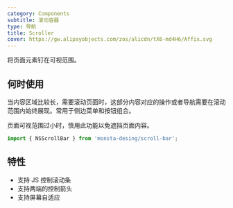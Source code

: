 ```yaml
---
category: Components
subtitle: 滚动容器
type: 导航
title: Scroller
cover: https://gw.alipayobjects.com/zos/alicdn/tX6-md4H6/Affix.svg
---
```


将页面元素钉在可视范围。

## 何时使用

当内容区域比较长，需要滚动页面时，这部分内容对应的操作或者导航需要在滚动范围内始终展现。常用于侧边菜单和按钮组合。

页面可视范围过小时，慎用此功能以免遮挡页面内容。

```ts
import { NSScrollBar } from 'monsta-desing/scroll-bar';
```

## 特性

* 支持 JS 控制滚动条
* 支持两端的控制箭头
* 支持屏幕自适应

